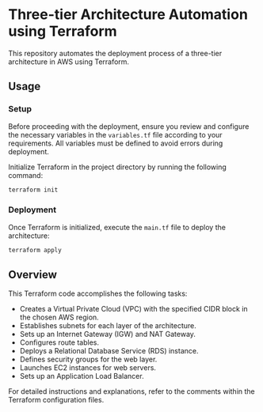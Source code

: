 # Three-tier Architecture Automation using Terraform

This repository automates the deployment process of a three-tier architecture in AWS using Terraform.

## Usage

### Setup

Before proceeding with the deployment, ensure you review and configure the necessary variables in the `variables.tf` file according to your requirements. All variables must be defined to avoid errors during deployment.

Initialize Terraform in the project directory by running the following command:

```bash
terraform init
```

### Deployment

Once Terraform is initialized, execute the `main.tf` file to deploy the architecture:

```bash
terraform apply
```

## Overview

This Terraform code accomplishes the following tasks:

- Creates a Virtual Private Cloud (VPC) with the specified CIDR block in the chosen AWS region.
- Establishes subnets for each layer of the architecture.
- Sets up an Internet Gateway (IGW) and NAT Gateway.
- Configures route tables.
- Deploys a Relational Database Service (RDS) instance.
- Defines security groups for the web layer.
- Launches EC2 instances for web servers.
- Sets up an Application Load Balancer. 

For detailed instructions and explanations, refer to the comments within the Terraform configuration files.
